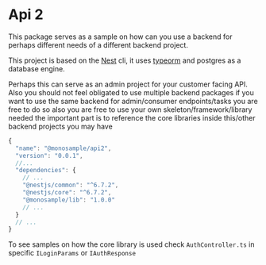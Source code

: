 [Nest]: https://nestjs.com/
[typeorm]: https://typeorm.io/

# Api 2
This package serves as a sample on how can you use a backend for perhaps different
needs of a different backend project.

This project is based on the [Nest] cli, it uses [typeorm] and postgres
as a database engine.

Perhaps this can serve as an admin project for your customer facing API.
Also you should not feel obligated to use multiple backend packages if 
you want to use the same backend for admin/consumer endpoints/tasks you are free to do so
also you are free to use your own skeleton/framework/library needed
the important part is to reference the core libraries inside this/other backend projects you may have

```js
{
  "name": "@monosample/api2",
  "version": "0.0.1",
  //...
  "dependencies": {
    // ...
    "@nestjs/common": "^6.7.2",
    "@nestjs/core": "^6.7.2",
    "@monosample/lib": "1.0.0"
    // ...
  }
  // ...
}
```

To see samples on how the core library is used check `AuthController.ts`
in specific `ILoginParams` or `IAuthResponse`